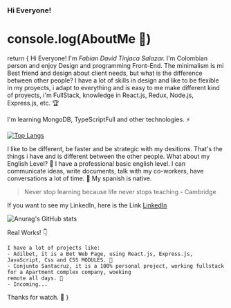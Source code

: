 ### Hi Everyone!

# console.log(AboutMe 📁)

return {
Hi Everyone! I'm _Fabian David Tinjaca Salazar._ I'm Colombian person and enjoy Design and programming Front-End. The minimalism is mi Best friend and design about client needs, but what is the difference between other people? I have a lot of skills in design and like to be flexible in my proyects, i adapt to everything and is easy to me make different kind of proyects, i'm FullStack, knowledge in React.js, Redux, Node.js, Express.js, etc. 🏆

I'm learning MongoDB, TypeScriptFull and other technologies. ⚡

[![Top Langs](https://github-readme-stats.vercel.app/api/top-langs/?username=fabiangif&layout=compact)](#)

I like to be different, be faster and be strategic with my desitions. That's the things i have and is different between the other people. What about my English Level? 💼 I have a professional basic english level. I can communicate ideas, write documents, talk with my co-workers, have conversations a lot of time. 🥇 My spanish is native.

>Never stop learning because life never stops teaching - Cambridge

If you want to see my LinkedIn, here is the Link [LinkedIn](https://www.linkedin.com/in/fabian-david-tinjaca-salazar-95a787254/)

![Anurag's GitHub stats](https://github-readme-stats.vercel.app/api?username=fabiangif&show_icons=true&theme=vue)

Real Works! 👇
~~~
I have a lot of projects like:
- Adilbet, it is a Bet Web Page, using React.js, Express.js, JavaScript, Css and CSS MODULES. 🙌
- Conjunto Santacruz, it is a 100% personal project, working fullstack for a Apartment complex company, woeking 
remote all days. 👏
- Incoming...
~~~

Thanks for watch. 👋
}
